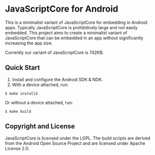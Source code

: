 # JavaScriptCore for Android

This is a minimalist variant of JavaScriptCore for embedding in Android
apps. Typically JavaScriptCore is prohibitively large and not easily
embedded. This project aims to create a minimalist variant of
JavaScriptCore that can be embedded in an app without significantly
increasing the app size.

Currently our variant of JavaScriptCore is 742KB.


## Quick Start

1. Install and configure the Android SDK & NDK.
2. With a device attached, run:

```
$ make installd
```

Or without a device attached, run:

```
$ make build
```


## Copyright and License

JavaScriptCore is licensed under the LGPL. The build scripts are
derived from the Android Open Source Project and are licensed under
Apache License 2.0.
